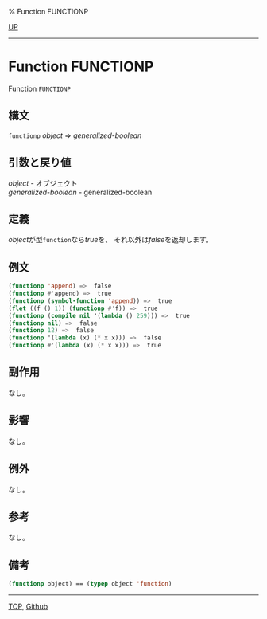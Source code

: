 % Function FUNCTIONP

[UP](5.3.html)  

---

# Function FUNCTIONP


Function `FUNCTIONP`


## 構文

`functionp` *object* => *generalized-boolean*


## 引数と戻り値

*object* - オブジェクト  
*generalized-boolean* - generalized-boolean


## 定義

*object*が型`function`なら*true*を、
それ以外は*false*を返却します。


## 例文

```lisp
(functionp 'append) =>  false
(functionp #'append) =>  true
(functionp (symbol-function 'append)) =>  true
(flet ((f () 1)) (functionp #'f)) =>  true
(functionp (compile nil '(lambda () 259))) =>  true
(functionp nil) =>  false
(functionp 12) =>  false
(functionp '(lambda (x) (* x x))) =>  false
(functionp #'(lambda (x) (* x x))) =>  true
```


## 副作用

なし。


## 影響

なし。


## 例外

なし。


## 参考

なし。


## 備考

```lisp
(functionp object) == (typep object 'function)
```


---
[TOP](index.html),  [Github](https://github.com/nptcl/npt-japanese)

